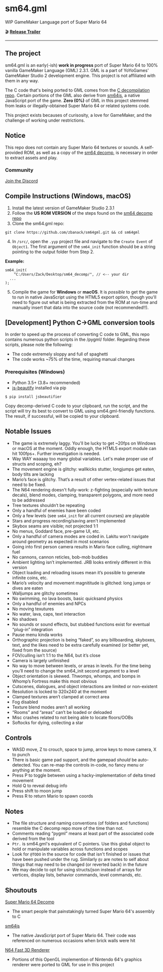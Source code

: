 # sm64.gml

WIP GameMaker Language port of Super Mario 64

🎬 **[Release Trailer](http://www.youtube.com/watch?v=w983Es08IRM)**
___

## The project
sm64.gml is an early(-ish) **work in progress** port of Super Mario 64 to 100% vanilla GameMaker Language (GML) 2.3.1. GML is a part of YoYoGames' GameMaker Studio 2 development engine. This project is not affiliated with them in any way.

The C code that's being ported to GML comes from the [C decompilation repo](https://github.com/n64decomp/sm64). Certain portions of the GML also derive from [sm64js](https://github.com/sm64js/sm64js), a native JavaScript port of the game. **Zero (0%)** of GML in this project stemmed from leaks or illegally-obtained Super Mario 64 or related systems code. 

This project exists becauses of curisosity, a love for GameMaker, and the challenge of working under restrictions.

## Notice
This repo does not contain any Super Mario 64 textures or sounds. A self-provided ROM, as well as a copy of the [sm64 decomp](https://github.com/n64decomp/sm64), is necessary in order to extract assets and play.

### Community
[Join the Discord](https://discord.gg/6XfpZXt)

## Compile Instructions (Windows, macOS)
1. Install the latest version of GameMaker Studio 2.3.1
2. Follow the **US ROM VERSION** of the steps found on the [sm64 decomp repo](https://github.com/n64decomp/sm64)
3. Clone the sm64.gml repo:
```
git clone https://github.com/zbanack/sm64gml.git && cd sm64gml
```
4. In `/src/`, open the `.yyp` project file and navigate to the `Create Event` of `Object1`. The first argument of the `sm64_init` function should be a string pointing to the output folder from Step 2.

**Example:**
```
sm64_init(
	"C:/Users/Zack/Desktop/sm64_decomp/", // <-- your dir
  ...
);
```

5. Compile the game for **Windows** or **macOS**. It is *possible* to get the game to run in native JavaScript using the HTML5 export option, though you'll need to figure out what is being extracted from the ROM at run-time and manually insert that data into the source code (not recommended!!).


## [Development] Python C->GML conversion tools
In order to speed up the process of converting C code to GML, this repo contains numerous python scripts in the /pygml/ folder. Regarding these scripts, please note the following:
- The code extremely sloppy and full of spaghetti
- The code works ~75% of the time, requiring manual changes

### Prerequisites (Windows)
- Python 3.5+ (3.8+ recommended)
- [js-beautify](https://github.com/beautify-web/js-beautify) installed via pip
```
$ pip install jsbeautifier
```

Copy decomp-derived C code to your clipboard, run the script, and the script will try its best to convert to GML using sm64.gml-friendly functions. The result, if successful, will be copied to your clipboard.

## Notable Issues
- The game is extremely laggy. You'll be lucky to get ~20fps on Windows or macOS at the moment. Oddly enough, the HTML5 export module can hit 100fps+. Further investigation is needed.
- Way WAY waaaay too many global variables. Let's make proper use of structs and scoping, eh?
- The movement engine is glitchy: wallkicks stutter, longjumps get eaten, body tilts are lacking
- Mario’s face is glitchy. That’s a result of other vertex-related issues that need to be fixed.
- The N64 rendering doesn't fully-work: z-fighting (especially with texture decals), blend modes, clamping, transparent polygons, and more need to be addressed
- Tree textures shouldn’t be repeating
- Only a handful of enemies have been coded
- Only a few levels (see `sm64_init` for all current courses) are playable
- Stars and progress recording/saving aren't implemented
- Skybox seams are visible; not projected 1:1
- No menus, Goddard face, pre-game UI, etc.
- Only a handful of camera modes are coded in. Lakitu won’t navigate around geometry as expected in most scenarios
- Going into first person camera results in Mario face culling, nightmare fuel
- No cannons, cannon reticles, bob-mob buddies
- Ambient lighting isn’t implemented. JRB looks entirely different in this version
- Object loading and reloading issues mean it’s possible to generate infinite coins, etc.
- Mario’s velocity and movement magnititude is glitched: long jumps or dives are eaten
- Walljumps are glitchy sometimes
- No swimming, no lava boosts, basic quicksand physics
- Only a handful of enemies and NPCs
- No moving texutures
- No water, lava, caps, text interaction
- No shadows
- No sounds or sound effects, but stubbed functions exist for eventual “plug-in” integration
- Pause menu kinda works
- Orthographic projection is being “faked”, so any billboarding, skyboxes, text, and the likes need to be extra carefully examined (or better yet, fixed from the source)
- FOV/culling isn’t 1:1 to the N64, but it’s close
- Camera is largely unfinished
- No way to move between levels, or areas in levels. For the time being you’ll need to change the sm64_init second argument to a level
- Object orientation is skewed. Thwomps, whomps, and bomps in Whomp’s Fortress make this most obvious
- Cutscenes, dialogues, and object interactions are limited or non-existent
- Resolution is locked to 320x240 at the moment
- Clamped textures aren’t clamped at correct area
- Fog disabled
- Texture blend modes aren’t all working
- “Rooms” and “areas” can’t be loaded or deloaded
- Misc crashes related to not being able to locate floors/OOBs
- Softocks for dying, collecting a star

## Controls
- WASD move, Z to crouch, space to jump, arrow keys to move camera, X to punch
- There is basic game pad support, and the gamepad *should* be auto-detected. You can re-map the controls in-code, no fancy menu or anything at the moment.
- Press P to toggle between using a hacky-implementation of delta timed movement
- Hold Q to reveal debug info
- Press shift to moon jump
- Press R to return Mario to spawn coords

## Notes
- The file structure and naming conventions (of folders and functions) resemble the C decomp repo more of the time than not. 
- Comments reading “pygml” means at least part of the associated code derived from the tool
- `Ptr.` is sm64.gml's equivalent of C pointers. Use this global object to hold or manipulate variables across functions and scopes
- Look for `@TODO` in the source for code that isn't finished or issues that have been pushed under the rug. Similarly `@z` are notes to self about things that may need to be changed (or reverted back) in the future
- We may decide to opt for using structs/json instead of arrays for vertices, display lists, behavior commands, level commands, etc.

## Shoutouts
[Super Mario 64 Decomp](https://github.com/n64decomp/sm64)

 - The smart people that painstakingly turned Super Mario 64's assembly to C
 
[sm64js](https://github.com/sm64js/sm64js)

 - The native JavaScript port of Super Mario 64. Their code was referenced on numerous occasions when brick walls were hit

[N64 Fast 3D Renderer](https://github.com/Emill/n64-fast3d-engine)

 - Portions of this OpenGL implemention of Nintendo 64's graphics renderer were ported to GML for use in this project
